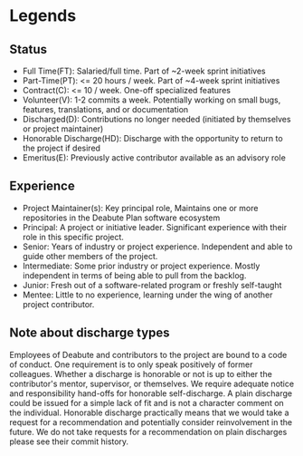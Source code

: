 # Legends

## Status

- Full Time(FT): Salaried/full time. Part of ~2-week sprint initiatives
- Part-Time(PT): <= 20 hours / week. Part of ~4-week sprint initiatives
- Contract(C): <= 10 / week. One-off specialized features
- Volunteer(V): 1-2 commits a week. Potentially working on small bugs, features, translations, and or documentation
- Discharged(D): Contributions no longer needed (initiated by themselves or project maintainer)
- Honorable Discharge(HD): Discharge with the opportunity to return to the project if desired
- Emeritus(E): Previously active contributor available as an advisory role

## Experience

- Project Maintainer(s): Key principal role, Maintains one or more repositories in the Deabute Plan software ecosystem
- Principal: A project or initiative leader. Significant experience with their role in this specific project.
- Senior: Years of industry or project experience. Independent and able to guide other members of the project.
- Intermediate: Some prior industry or project experience. Mostly independent in terms of being able to pull from the backlog.
- Junior: Fresh out of a software-related program or freshly self-taught
- Mentee: Little to no experience, learning under the wing of another project contributor.

## Note about discharge types

Employees of Deabute and contributors to the project are bound to a code of conduct.
One requirement is to only speak positively of former colleagues.
Whether a discharge is honorable or not is up to either the contributor's mentor, supervisor, or themselves.
We require adequate notice and responsibility hand-offs for honorable self-discharge.
A plain discharge could be issued for a simple lack of fit and is not a character comment on the individual.
Honorable discharge practically means that we would take a request for a recommendation and potentially consider reinvolvement in the future.
We do not take requests for a recommendation on plain discharges please see their commit history.
